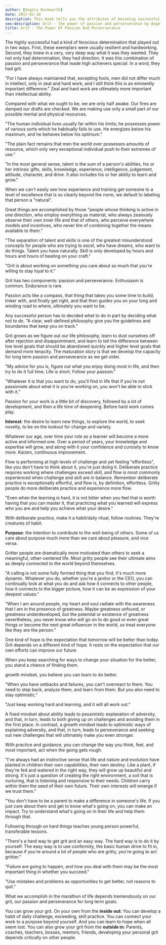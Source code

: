 ```yaml
---
author: [Angela Duckworth]
date: 2017-01-16
description: This book tells you the attributes of becoming successful in life. Live a life of meaning and purpose, focus on what matters in life and working towards your long-term goals. Becoming grittier will make you unstoppable, what doesn't kill you makes you stronger. Anyone can be gritty, it involves interest, practice, purpose, and hope.
seo-description: Grit - the power of passion and perserverance by Angela Duckworth notes.
title: Grit - The Power Of Passion And Perserverance
---
```


The highly successful had a kind of ferocious determination that played out in two ways. First, these exemplars were usually resilient and hardworking. Second, they knew in a very, very deep way what it was they wanted. They not only had determination, they had direction. It was this combination of passion and perseverance that made high achievers special. In a word, they had grit.

"For I have always maintained that, excepting fools, men did not differ much in intellect, only in zeal and hard work; and I still think this is an eminently important difference." Zeal and hard work are ultimately more important than intellectual ability.

Compared with what we ought to be, we are only half awake. Our fires are damped our drafts are checked. We are making use only a small part of our possible mental and physical resources.

"The human individual lives usually far within his limits; he possesses power of various sorts which he habitually fails to use. He energizes below his maximum, and he behaves below his optimum."

"The plain fact remains that men the world over possesses amounts of resource, which only very exceptional individual push to their extremes of use."

"In the most general sense, talent is the sum of a person's abilities, his or her intrinsic gifts, skills, knowledge, experience, intelligence, judgement, attitude, character, and drive. It also includes his or her ability to learn and grow."

When we can't easily see how experience and training get someone to a level of excellence that is so clearly beyond the norm, we default to labeling that person a "natural".

Great things are accomplished by those "people whose thinking is active in one direction, who employ everything as material, who always zealously observe their own inner life and that of others, who perceive everywhere models and incentives, who never tire of combining together the means available to them."

"The separation of talent and skills is one of the greatest misunderstood concepts for people who are trying to excel, who have dreams, who want to do things. Talent you have naturally. Skill is only developed by hours and hours and hours of beating on your craft."

"Grit is about working on something you care about so much that you're willing to stay loyal to it."

Grit has two components: passion and perseverance. Enthusiasm is common. Endurance is rare.

Passion acts like a compass, that thing that takes you some time to build, tinker with, and finally get right, and that then guides you on your long and winding road to where, ultimately you want to be.

Any successful person has to decided what to do in part by deciding what not to do. "A clear, well-defined philosophy give you the guidelines and boundaries that keep you on track."

Grit grows as we figure out our life philosophy, learn to dust ourselves off after rejection and disappointment, and learn to tell the difference between low level goals that should be abandoned quickly and higher level goals that demand more tenacity. The maturation story is that we develop the capacity for long term passion and perseverance as we get older.

"My advice for you is, figure out what you enjoy doing most in life, and then try to do it full time. Life is short. Follow your passion."

"Whatever it is that you want to do, you'll find in life that if you're not passionate about what it is you're working on, you won't be able to stick with it."

Passion for your work is a little bit of discovery, followed by a lot of development, and then a life time of deepening. Before hard work comes play.

**Interest**: the desire to learn new things, to explore the world, to seek novelty, to be on the lookout for change and variety.

Whatever our age, over time your role as a learner will become a more active and informed one. Over a period of years, your knowledge and expertise will grow, and along with it your confidence and curiosity to know more. Kaizen, continuous improvement.

Flow is performing at high levels of challenge and yet feeling "effortless", like you don't have to think about it, you're just doing it. Deliberate practice requires working where challenges exceed skill, and flow is most commonly experienced when challenge and skill are in balance. Remember deliberate practice is exceptionally effortful, and flow is, by definition, effortless. Gritty people do more deliberate practice and experience more flow.

"Even when the learning is hard, it is not bitter when you feel that is worth having that you can master it, that practicing what you learned will express who you are and help you achieve what your desire."

With deliberate practice, make it a habit/daily ritual, follow routines. They're creatures of habit.

**Purpose**: the intention to contribute to the well-being of others. Some of us care about purpose much more than we care about pleasure, and vice versa.

Gritter people are dramatically more motivated than others to seek a meaningful, other-centered life. Most gritty people see their ultimate aims as deeply connected to the world beyond themselves.

"A calling is not some fully formed thing that you find, it's much more dynamic. Whatever you do, whether you're a janitor or the CEO, you can continually look at what you do and ask how it connects to other people, how it connects to the bigger picture, how it can be an expression of your deepest values."

"When I am around people, my heart and soul radiate with the awareness that I am in the presence of greatness. Maybe greatness unfound, or greatness underdeveloped, but the potential or existence of greatness nevertheless, you never know who will go on to do good or even great things or become the next great influencer in the world, so treat everyone like they are the person."

One kind of hope is the expectation that tomorrow will be better than today. Grit depends on a different kind of hope. It rests on the expectation that our own efforts can improve our future.

When you keep searching for ways to change your situation for the better, you stand a chance of finding them.

growth mindset, you believe you can learn to do better.

"When you have setbacks and failures, you can't overreact to them. You need to step back, analyze them, and learn from them. But you also need to stay optimistic."

"Just keep working hard and learning, and it will all work out."

A fixed mindset about ability leads to pessimistic explanation of adversity, and that, in turn, leads to both giving up on challenges and avoiding them in the first place. In contrast, a growth mindset leads to optimistic ways of explaining adversity, and that, in turn, leads to perseverance and seeking out new challenges that will ultimately make you even stronger.

With practice and guidance, you can change the way you think, feel, and most important, act when the going gets rough.

"I've always had an instinctive sense that life and nature and evolution have planted in children their own capabilities, their own destiny. Like a plant, if they're fed and watered in the right way, they will grow up beautiful and strong. It's just a question of creating the right environment, a soil that is nurturing, that is listening and responsive to their needs. Children carry within them the seed of their own future. Their own interests will emerge if we trust them."

"You don't have to be a parent to make a difference in someone's life. If you just care about them and get to know what's going on, you can make an impact. Try to understand what's going on in their life and help them through that.

Following through on hard things teaches young person powerful, transferable lessons.

"There's a hard way to get grit and an easy way. The hard way is to do it by yourself. The easy way is to use conformity, the basic human drive to fit in, because if you're around a lot of people who are gritty, you're going to act grittier."

"Failure are going to happen, and how you deal with them may be the most important thing in whether you succeed."

"Use mistakes and problems as opportunities to get better, not reasons to quit."

What we accomplish in the marathon of life depends tremendously on our grit, our passion and perseverance for long term goals.

You can grow your grit. On your own from the **inside out:** You can develop a habit of daily challenge, exceeding, skill practice. You can connect your work to a purpose beyond yourself. And you can learn to hope when all seem lost. You can also grow your grit from the **outside in:** Parents, coaches, teachers, bosses, mentors, friends, developing your personal grit depends critically on other people.
